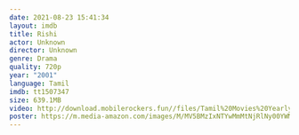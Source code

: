 ```yaml
---
date: 2021-08-23 15:41:34
layout: imdb
title: Rishi
actor: Unknown
director: Unknown
genre: Drama
quality: 720p
year: "2001"
language: Tamil
imdb: tt1507347
size: 639.1MB
video: http://download.mobilerockers.fun//files/Tamil%20Movies%20Yearly%20Collections/Tamil%202001%20Collections/Rishi%20(2001)/Rishi%20(2001)%20Full%20Movies/Rishi%20(2001)%20HDRip/Rishi%20(2001)%20HDRip%20Single%20Part.mp4
poster: https://m.media-amazon.com/images/M/MV5BMzIxNTYwMmMtNjRlNy00YWM4LWJkZDMtODYwNThhZjgzMmU5XkEyXkFqcGdeQXVyMTEzNzg0Mjkx._V1_FMjpg_UX1000_.jpg
---
```

